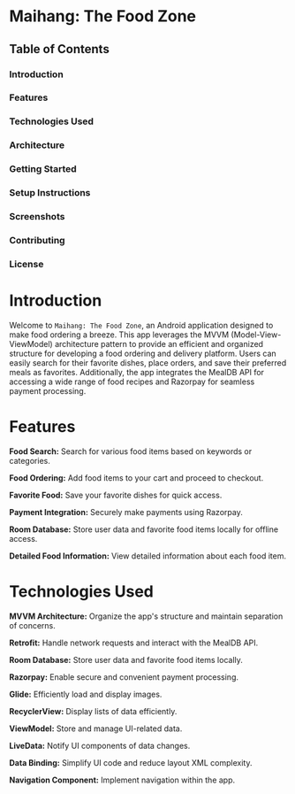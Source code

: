 # Maihang: The Food Zone
## Table of Contents
### Introduction
### Features
### Technologies Used
### Architecture
### Getting Started
### Setup Instructions
### Screenshots
### Contributing
### License

# Introduction
Welcome to `Maihang: The Food Zone`, an Android application designed to make food ordering a breeze. This app leverages the MVVM (Model-View-ViewModel) architecture pattern to provide an efficient and organized structure for developing a food ordering and delivery platform. Users can easily search for their favorite dishes, place orders, and save their preferred meals as favorites. Additionally, the app integrates the MealDB API for accessing a wide range of food recipes and Razorpay for seamless payment processing.

# Features
**Food Search:** Search for various food items based on keywords or categories.

**Food Ordering:** Add food items to your cart and proceed to checkout.

**Favorite Food:** Save your favorite dishes for quick access.

**Payment Integration:** Securely make payments using Razorpay.

**Room Database:** Store user data and favorite food items locally for offline access.

**Detailed Food Information:** View detailed information about each food item.


# Technologies Used
**MVVM Architecture:** Organize the app's structure and maintain separation of concerns.

**Retrofit:** Handle network requests and interact with the MealDB API.

**Room Database:** Store user data and favorite food items locally.

**Razorpay:** Enable secure and convenient payment processing.

**Glide:** Efficiently load and display images.

**RecyclerView:** Display lists of data efficiently.

**ViewModel:** Store and manage UI-related data.

**LiveData:** Notify UI components of data changes.

**Data Binding:** Simplify UI code and reduce layout XML complexity.

**Navigation Component:** Implement navigation within the app.
